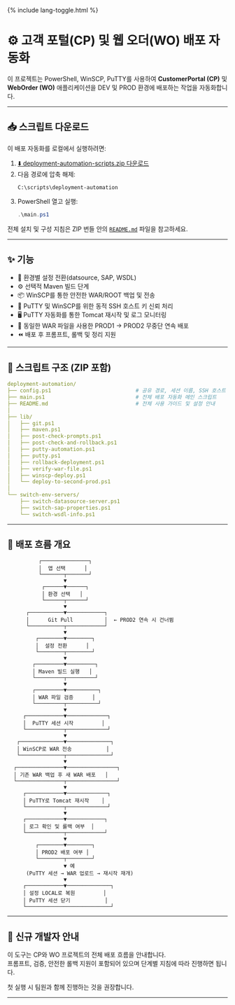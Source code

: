 <link rel="stylesheet" href="/it-docs/assets/css/custom.css">

{% include lang-toggle.html %}

# ⚙️ 고객 포털(CP) 및 웹 오더(WO) 배포 자동화

이 프로젝트는 PowerShell, WinSCP, PuTTY를 사용하여 **CustomerPortal (CP)** 및 **WebOrder (WO)** 애플리케이션을 DEV 및 PROD 환경에 배포하는 작업을 자동화합니다.

---

## 📥 스크립트 다운로드

이 배포 자동화를 로컬에서 실행하려면:

1. [⬇️ deployment-automation-scripts.zip 다운로드](./deployment-automation-scripts.zip)  
2. 다음 경로에 압축 해제:
   ```
   C:\scripts\deployment-automation
   ```
3. PowerShell 열고 실행:
   ```powershell
   .\main.ps1
   ```

전체 설치 및 구성 지침은 ZIP 번들 안의 [`README.md`](/it-docs/ko/web/deployment-automation/README.md) 파일을 참고하세요.

---

## ✨ 기능

- 🔄 환경별 설정 전환(datsource, SAP, WSDL)
- ⚙️ 선택적 Maven 빌드 단계
- 📦 WinSCP를 통한 안전한 WAR/ROOT 백업 및 전송
- 🔐 PuTTY 및 WinSCP를 위한 동적 SSH 호스트 키 신뢰 처리
- 🖥️ PuTTY 자동화를 통한 Tomcat 재시작 및 로그 모니터링
- 🔁 동일한 WAR 파일을 사용한 PROD1 → PROD2 무중단 연속 배포
- ⏪ 배포 후 프롬프트, 롤백 및 정리 지원

---

## 📁 스크립트 구조 (ZIP 포함)

```yaml
deployment-automation/
├── config.ps1                           # 공유 경로, 세션 이름, SSH 호스트 키
├── main.ps1                             # 전체 배포 자동화 메인 스크립트
├── README.md                            # 전체 사용 가이드 및 설정 안내
│
├── lib/
│   ├── git.ps1
│   ├── maven.ps1
│   ├── post-check-prompts.ps1
│   ├── post-check-and-rollback.ps1
│   ├── putty-automation.ps1
│   ├── putty.ps1
│   ├── rollback-deployment.ps1
│   ├── verify-war-file.ps1
│   ├── winscp-deploy.ps1
│   └── deploy-to-second-prod.ps1
│
└── switch-env-servers/
    ├── switch-datasource-server.ps1
    ├── switch-sap-properties.ps1
    └── switch-wsdl-info.ps1
```

---

## 🧭 배포 흐름 개요

```text
          ┌───────────────┐
          │  앱 선택      │
          └───────┬───────┘
                  ▼
           ┌──────▼──────┐
           │ 환경 선택   │
           └──────┬──────┘
                  ▼
      ┌───────────▼────────────┐
      │      Git Pull          │  ← PROD2 연속 시 건너뜀
      └───────────┬────────────┘
                  ▼
         ┌────────▼────────┐
         │  설정 전환      │
         └────────┬────────┘
                  ▼
        ┌─────────▼─────────┐
        │ Maven 빌드 실행   │
        └─────────┬─────────┘
                  ▼
        ┌─────────▼──────────┐
        │ WAR 파일 검증      │
        └─────────┬──────────┘
                  ▼
     ┌────────────▼─────────────┐
     │  PuTTY 세션 시작         │
     └────────────┬─────────────┘
                  ▼
   ┌──────────────▼──────────────┐
   │ WinSCP로 WAR 전송           │
   └──────────────┬──────────────┘
                  ▼
  ┌───────────────▼────────────────┐
  │ 기존 WAR 백업 후 새 WAR 배포   │
  └───────────────┬────────────────┘
                  ▼
     ┌────────────▼─────────────┐
     │ PuTTY로 Tomcat 재시작    │
     └────────────┬─────────────┘
                  ▼
     ┌────────────▼────────────┐
     │ 로그 확인 및 롤백 여부  │
     └────────────┬────────────┘
                  ▼
         ┌────────▼────────┐
         │ PROD2 배포 여부 │
         └────────┬────────┘
                  ▼ 예
      (PuTTY 세션 → WAR 업로드 → 재시작 재개)
                  ▼
     ┌────────────▼──────────────┐
     │ 설정 LOCAL로 복원         │
     │ PuTTY 세션 닫기           │
     └───────────────────────────┘
```

---

## 👥 신규 개발자 안내

이 도구는 CP와 WO 프로젝트의 전체 배포 흐름을 안내합니다.  
프롬프트, 검증, 안전한 롤백 지원이 포함되어 있으며 단계별 지침에 따라 진행하면 됩니다.

첫 실행 시 팀원과 함께 진행하는 것을 권장합니다.

---
